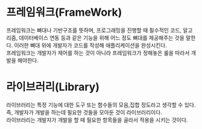 # 프레임워크(FrameWork)

프레임워크는 뼈대나 기반구조를 뜻하며, 프로그래밍을 진행할 때 필수적인 코드, 알고리즘, 데이터베이스 연동 등과 같은 기능을 위해 어느 정도 뼈대를 제공해주는 것을 말한다. 이러한 뼈대 위에 개발자가 코드를 작성해 애플리케이션을 완성시킨다.  
프레임워크는 개발자가 제어를 하는 것이 아니라 프레임워크가 정해놓은 룰을 따라서 개발을 해야한다.  

# 라이브러리(Library)

라이브러리는 특정 기능에 대한 도구 또는 함수들의 모음,집합 정도라고 생각할 수 있다. 즉, 개발자가 개발을 하는데 필요한 것들을 모아둔 것이 라이브러리이다.  
라이브러리는 개발자가 개발을 할 때 필요한 항목들을 골라서 적용을 시키는 것이다.
